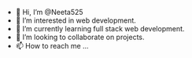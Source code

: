 - 👋 Hi, I’m @Neeta525
- 👀 I’m interested in web development.
- 🌱 I’m currently learning full stack web development.
- 💞️ I’m looking to collaborate on projects.
- 📫 How to reach me ...

<!---
Neeta525/Neeta525 is a ✨ special ✨ repository because its `README.md` (this file) appears on your GitHub profile.
You can click the Preview link to take a look at your changes.
--->
